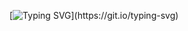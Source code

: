 [![Typing SVG](https://readme-typing-svg.demolab.com?font=Nabla&size=100&pause=5000&multiline=true&width=750&height=110&lines=Hello%2C+I'm+Arman.)](https://git.io/typing-svg)
